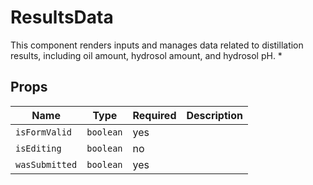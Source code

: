 # ResultsData

This component renders inputs and manages data related to distillation results, including oil amount, hydrosol amount, and hydrosol pH.
 *

## Props

| Name | Type | Required | Description |
|------|------|----------|-------------|
| `isFormValid` | `boolean` | yes |  |
| `isEditing` | `boolean` | no |  |
| `wasSubmitted` | `boolean` | yes |  |

